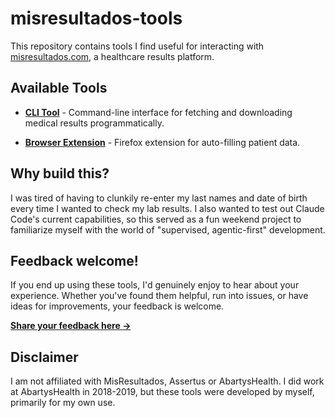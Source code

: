 # misresultados-tools

This repository contains tools I find useful for interacting with [misresultados.com](https://misresultados.com/), a healthcare results platform.

## Available Tools

- **[CLI Tool](./cli/)** - Command-line interface for fetching and downloading medical results programmatically.

- **[Browser Extension](./extension/)** - Firefox extension for auto-filling patient data.

## Why build this?

 I was tired of having to clunkily re-enter my last names and date of birth every time I wanted to check my lab results. I also wanted to test out Claude Code's current capabilities, so this served as a fun weekend project to familiarize myself with the world of "supervised, agentic-first" development.

## Feedback welcome!

If you end up using these tools, I'd genuinely enjoy to hear about your experience. Whether you've found them helpful, run into issues, or have ideas for improvements, your feedback is welcome.

**[Share your feedback here →](https://github.com/rauln/misresultados-tools/issues/new)**

## Disclaimer

I am not affiliated with MisResultados, Assertus or AbartysHealth. I did work at AbartysHealth in 2018-2019, but these tools were developed by myself, primarily for my own use.
